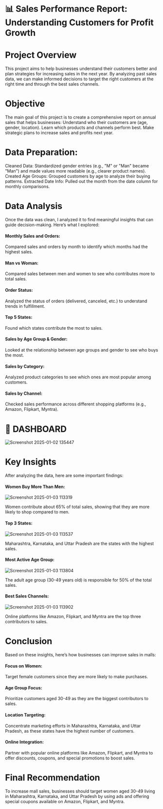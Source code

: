 # 📊 Sales Performance Report: Understanding Customers for Profit Growth

# Project Overview
This project aims to help businesses understand their customers better and plan strategies for increasing sales in the next year. By analyzing past sales data, we can make informed decisions to target the right customers at the right time and through the best sales channels.

# Objective
The main goal of this project is to create a comprehensive report on annual sales that helps businesses:
Understand who their customers are (age, gender, location).
Learn which products and channels perform best.
Make strategic plans to increase sales and profits next year.

# Data Preparation:
Cleaned Data: Standardized gender entries (e.g., "M" or "Man" became "Man") and made values more readable (e.g., clearer product names).
Created Age Groups: Grouped customers by age to analyze their buying patterns.
Extracted Date Info: Pulled out the month from the date column for monthly comparisons.

# Data Analysis
Once the data was clean, I analyzed it to find meaningful insights that can guide decision-making. Here’s what I explored:

#### Monthly Sales and Orders:
Compared sales and orders by month to identify which months had the highest sales.

#### Man vs Woman:
Compared sales between men and women to see who contributes more to total sales.

#### Order Status:
Analyzed the status of orders (delivered, canceled, etc.) to understand trends in fulfillment.

#### Top 5 States:
Found which states contribute the most to sales.

#### Sales by Age Group & Gender:
Looked at the relationship between age groups and gender to see who buys the most.

#### Sales by Category:
Analyzed product categories to see which ones are most popular among customers.

#### Sales by Channel:
Checked sales performance across different shopping platforms (e.g., Amazon, Flipkart, Myntra).

# 🦚 DASHBOARD

![Screenshot 2025-01-02 135447](https://github.com/user-attachments/assets/43bbe638-0a9a-4922-b1b8-1a7e525d87c9)

# Key Insights
After analyzing the data, here are some important findings:

#### Women Buy More Than Men:

![Screenshot 2025-01-03 113319](https://github.com/user-attachments/assets/f8b4bd9a-1698-4736-85f6-646cb2fe8afc)

Women contribute about 65% of total sales, showing that they are more likely to shop compared to men.

#### Top 3 States:

![Screenshot 2025-01-03 113537](https://github.com/user-attachments/assets/6b00dc6d-1ab2-491c-83ce-95ee33b6a6d3)

Maharashtra, Karnataka, and Uttar Pradesh are the states with the highest sales.

#### Most Active Age Group:

![Screenshot 2025-01-03 113804](https://github.com/user-attachments/assets/a443dd82-2d72-4adb-886b-a2683b63ae0d)

The adult age group (30-49 years old) is responsible for 50% of the total sales.

#### Best Sales Channels:

![Screenshot 2025-01-03 113902](https://github.com/user-attachments/assets/00c30f87-c756-45d5-8675-216b6191ba1f)

Online platforms like Amazon, Flipkart, and Myntra are the top three contributors to sales.
# Conclusion
Based on these insights, here’s how businesses can improve sales in malls:

#### Focus on Women:
Target female customers since they are more likely to make purchases.

#### Age Group Focus:
Prioritize customers aged 30-49 as they are the biggest contributors to sales.

#### Location Targeting:
Concentrate marketing efforts in Maharashtra, Karnataka, and Uttar Pradesh, as these states have the highest number of customers.

#### Online Integration:
Partner with popular online platforms like Amazon, Flipkart, and Myntra to offer discounts, coupons, and special promotions to boost sales.

# Final Recommendation
To increase mall sales, businesses should target women aged 30-49 living in Maharashtra, Karnataka, and Uttar Pradesh by using ads and offering special coupons available on Amazon, Flipkart, and Myntra.
